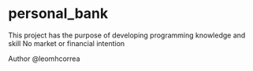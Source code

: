 # personal_bank 

This project has the purpose of developing programming knowledge and skill
No market or financial intention 

Author @leomhcorrea